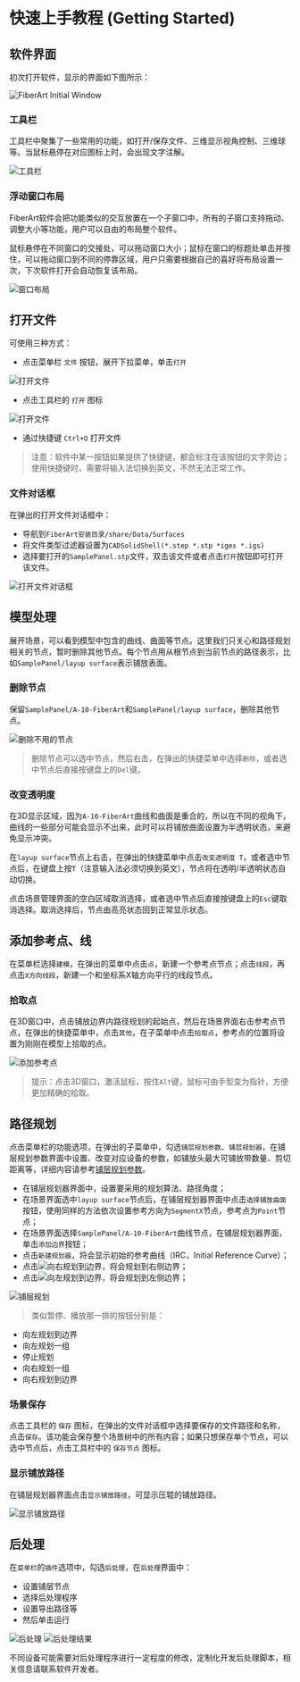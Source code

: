 # 快速上手教程 (Getting Started)

## 软件界面
初次打开软件，显示的界面如下图所示：

![FiberArt Initial Window](./images/fiberart_window.png)

### 工具栏

工具栏中聚集了一些常用的功能，如打开/保存文件、三维显示视角控制、三维球等。当鼠标悬停在对应图标上时，会出现文字注解。

![工具栏](./images/fiberart_toolbar.png)

### 浮动窗口布局

FiberArt软件会把功能类似的交互放置在一个子窗口中，所有的子窗口支持拖动、调整大小等功能，用户可以自由的布局整个软件。

鼠标悬停在不同窗口的交接处，可以拖动窗口大小；鼠标在窗口的标题处单击并按住，可以拖动窗口到不同的停靠区域，用户只需要根据自己的喜好将布局设置一次，下次软件打开会自动恢复该布局。

![窗口布局](./images/fiberart_dockwindow_drag_demo.gif)

## 打开文件

可使用三种方式：

- 点击菜单栏 `文件` 按钮，展开下拉菜单，单击`打开`
  
![打开文件](./images/fiberart_open_from_menu.png)

- 点击工具栏的 `打开` 图标

![打开文件](./images/fiberart_open_icon.png)

- 通过快捷键 `Ctrl+O` 打开文件

> 注意：软件中某一按钮如果提供了快捷键，都会标注在该按钮的文字旁边；使用快捷键时，需要将输入法切换到英文，不然无法正常工作。

### 文件对话框

在弹出的打开文件对话框中：

- 导航到`FiberArt安装目录/share/Data/Surfaces`
- 将文件类型过滤器设置为`CADSolidShell(*.step *.stp *iges *.igs)`
- 选择要打开的`SamplePanel.stp`文件，双击该文件或者点击`打开`按钮即可打开该文件。

![打开文件对话框](./images/fiberart_open_sample_panel.gif)

## 模型处理

展开场景，可以看到模型中包含的曲线、曲面等节点。这里我们只关心和路径规划相关的节点，暂时删除其他节点。每个节点用从根节点到当前节点的路径表示，比如`SamplePanel/layup surface`表示铺放表面。

### 删除节点
保留`SamplePanel/A-10-FiberArt`和`SamplePanel/layup surface`，删除其他节点。

![删除不用的节点](./images/fiberart_delete_unused_nodes.gif)

> 删除节点可以选中节点，然后右击，在弹出的快捷菜单中选择`删除`，或者选中节点后直接按键盘上的`Del`键。

### 改变透明度

在3D显示区域，因为`A-10-FiberArt`曲线和曲面是重合的，所以在不同的视角下，曲线的一些部分可能会显示不出来，此时可以将铺放曲面设置为半透明状态，来避免显示冲突。

在`layup surface`节点上右击，在弹出的快捷菜单中点击`改变透明度 T`，或者选中节点后，在键盘上按`T`（注意输入法必须切换到英文），节点将在透明/半透明状态自动切换。

点击场景管理界面的空白区域取消选择，或者选中节点后直接按键盘上的`Esc`键取消选择。取消选择后，节点由高亮状态回到正常显示状态。

## 添加参考点、线

在菜单栏选择`建模`，在弹出的菜单中点击`点`，新建一个参考点节点；点击`线段`，再点击`X方向线段`，新建一个和坐标系X轴方向平行的线段节点。

### 拾取点

在3D窗口中，点击铺放边界内路径规划的起始点，然后在场景界面右击参考点节点，在弹出的快捷菜单中，点击`其他`，在子菜单中点击`拾取点`，参考点的位置将设置为刚刚在模型上拾取的点。

![添加参考点](./images/fiberart_pick_point.gif)

> 提示：点击3D窗口，激活鼠标，按住`Alt`键，鼠标可由手型变为指针，方便更加精确的拾取。


## 路径规划

点击菜单栏的功能选项，在弹出的子菜单中，勾选`铺层规划参数`、`铺层规划器`，在铺层规划参数界面中设置、改变对应设备的参数，如铺放头最大可铺放带数量、剪切距离等，详细内容请参考[铺层规划参数](./plan_parameters.md)。

- 在铺层规划器界面中，设置要采用的规划算法、路径角度；
- 在场景界面选中`layup surface`节点后，在铺层规划器界面中点击`选择铺放曲面`按钮，使用同样的方法依次设置参考方向为`SegmentX`节点，参考点为`Point`节点；
- 在场景界面选择`SamplePanel/A-10-FiberArt`曲线节点，在铺层规划器界面，单击`添加边界`按钮；
- 点击`新建规划器`，将会显示初始的参考曲线（IRC，Initial Reference Curve）；
- 点击![向右规划到边界](./images/fiberart_plan_to_right_boundary.png)，将会规划到右侧边界；
- 点击![向左规划到边界](./images/fiberart_plan_to_left_boundary.png)，将会规划到左侧边界；

![铺层规划](./images/fiberart_plan.gif) 
  
> 类似暂停、播放那一排的按钮分别是： 
> 
- 向左规划到边界
- 向左规划一组
- 停止规划
- 向右规划一组
- 向右规划到边界

### 场景保存

点击工具栏的 `保存` 图标，在弹出的文件对话框中选择要保存的文件路径和名称，点击`保存`。该功能会保存整个场景树中的所有内容；如果只想保存单个节点，可以选中节点后，点击工具栏中的 `保存节点` 图标。

### 显示铺放路径

在铺层规划器界面点击`显示铺放路径`，可显示压辊的铺放路径。

![显示铺放路径](./images/fiberart_show_head_path.png)


## 后处理

在`菜单栏`的`插件`选项中，勾选`后处理`，在`后处理`界面中：

- 设置铺层节点
- 选择后处理程序
- 设置导出路径等
- 然后单击运行

![后处理](./images/fiberart_postprocess.png)
![后处理结果](./images/fiberart_postprocess_result.png)

不同设备可能需要对后处理程序进行一定程度的修改，定制化开发后处理脚本，相关信息请联系软件开发者。